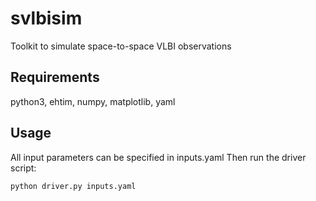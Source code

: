 # svlbisim
Toolkit to simulate space-to-space VLBI observations

## Requirements
python3, ehtim, numpy, matplotlib, yaml

## Usage
All input parameters can be specified in inputs.yaml
Then run the driver script: 
```
python driver.py inputs.yaml
```
